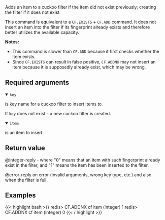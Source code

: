 Adds an item to a cuckoo filter if the item did not exist previously; creating the filter if it does not exist.

This command is equivalent to a `CF.EXISTS` + `CF.ADD` command. It does not insert an item into the filter if its fingerprint already exists and therefore better utilizes the available capacity.

<note><b>Notes:</b>

- This command is slower than `CF.ADD` because it first checks whether the item exists.
- Since `CF.EXISTS` can result in false positive, `CF.ADDNX` may not insert an item because it is supposedly already exist, which may be wrong.

</note>

## Required arguments

<details open><summary><code>key</code></summary>

is key name for a cuckoo filter to insert items to.

If `key` does not exist - a new cuckoo filter is created.
</details>

<details open><summary><code>item</code></summary>

is an item to insert.
</details>

## Return value

@integer-reply - where "0" means that an item with such fingerprint already exist in the filter, and "1" means the item has been inserted to the filter.

@error-reply on error (invalid arguments, wrong key type, etc.) and also when the filter is full.

## Examples

{{< highlight bash >}}
redis> CF.ADDNX cf item
(integer) 1
redis> CF.ADDNX cf item
(integer) 0
{{< / highlight >}}
